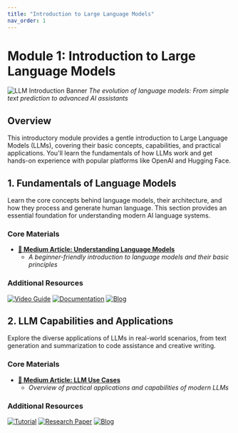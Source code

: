 ```yaml
---
title: "Introduction to Large Language Models"
nav_order: 1
---
```


# Module 1: Introduction to Large Language Models

![LLM Introduction Banner](https://github.com/user-attachments/assets/57f00617-fc23-425d-95e6-b28ec361898c)
*The evolution of language models: From simple text prediction to advanced AI assistants*

## Overview
This introductory module provides a gentle introduction to Large Language Models (LLMs), covering their basic concepts, capabilities, and practical applications. You'll learn the fundamentals of how LLMs work and get hands-on experience with popular platforms like OpenAI and Hugging Face.

## 1. Fundamentals of Language Models
Learn the core concepts behind language models, their architecture, and how they process and generate human language. This section provides an essential foundation for understanding modern AI language systems.

### Core Materials 
- **[📘 Medium Article: Understanding Language Models](url)**
  - *A beginner-friendly introduction to language models and their basic principles*

### Additional Resources
[![Video Guide](https://badgen.net/badge/Video/Stanford%20CS224N%20NLP/red)](https://www.youtube.com/playlist?list=PLoROMvodv4rOSH4v6133s9LFPRHjEmbmJ)
[![Documentation](https://badgen.net/badge/Documentation/Papers%20With%20Code/green)](https://paperswithcode.com/methods/category/language-models)
[![Blog](https://badgen.net/badge/Blog/Andrej%20Karpathy/pink)](https://karpathy.ai/)

## 2. LLM Capabilities and Applications
Explore the diverse applications of LLMs in real-world scenarios, from text generation and summarization to code assistance and creative writing.

### Core Materials
- **[📘 Medium Article: LLM Use Cases](url)**
  - *Overview of practical applications and capabilities of modern LLMs*

### Additional Resources
[![Tutorial](https://badgen.net/badge/Tutorial/DeepLearning.AI/blue)](https://www.deeplearning.ai/short-courses/)
[![Research Paper](https://badgen.net/badge/Paper/GPT-4%20Technical%20Report/purple)](https://arxiv.org/abs/2303.08774)
[![Blog](https://badgen.net/badge/Blog/Hugging%20Face%20Blog/pink)](https://huggingface.co/blog)

